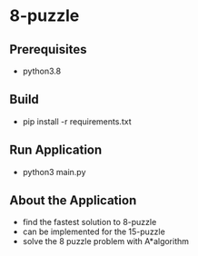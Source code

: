 # 8-puzzle

## Prerequisites
- python3.8

## Build
- pip install -r requirements.txt

## Run Application
- python3 main.py

## About the Application 
- find the fastest solution to 8-puzzle
- can be implemented for the 15-puzzle
- solve the 8 puzzle problem with A*algorithm